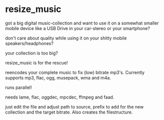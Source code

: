 # resize_music

got a big digital music-collection and want to use it on a somewhat smaller mobile device like a USB Drive in your car-stereo or your smartphone?

don't care about quality while using it on your shitty mobile speakers/headphones?

your collection is too big?

resize_music is for the rescue!


reencodes your complete music to fix (low) bitrate mp3's. Currently supports mp3, flac, ogg, musepack, wma and m4a.

runs parallel!

needs lame, flac, oggdec, mpcdec, ffmpeg and faad.


just edit the file and adjust path to source, prefix to add for the new collection and the target bitrate. Also creates the filestructure.
